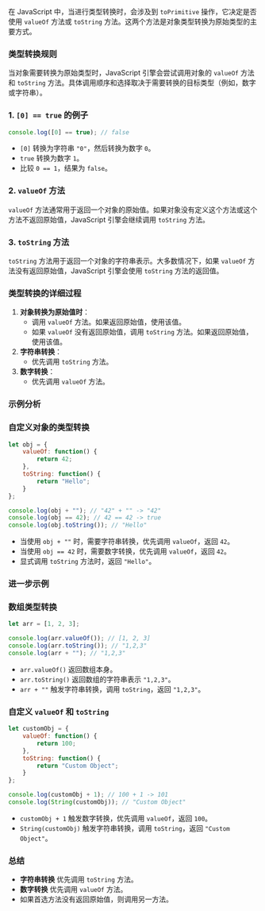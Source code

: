 
在 JavaScript 中，当进行类型转换时，会涉及到 `toPrimitive` 操作，它决定是否使用 `valueOf` 方法或 `toString` 方法。这两个方法是对象类型转换为原始类型的主要方式。


### 类型转换规则


当对象需要转换为原始类型时，JavaScript 引擎会尝试调用对象的 `valueOf` 方法和 `toString` 方法。具体调用顺序和选择取决于需要转换的目标类型（例如，数字或字符串）。


### 1. `[0] == true` 的例子


```javascript
console.log([0] == true); // false
```

- `[0]` 转换为字符串 `"0"`，然后转换为数字 `0`。
- `true` 转换为数字 `1`。
- 比较 `0 == 1`，结果为 `false`。

### 2. `valueOf` 方法


`valueOf` 方法通常用于返回一个对象的原始值。如果对象没有定义这个方法或这个方法不返回原始值，JavaScript 引擎会继续调用 `toString` 方法。


### 3. `toString` 方法


`toString` 方法用于返回一个对象的字符串表示。大多数情况下，如果 `valueOf` 方法没有返回原始值，JavaScript 引擎会使用 `toString` 方法的返回值。


### 类型转换的详细过程

1. **对象转换为原始值时**：
    - 调用 `valueOf` 方法。如果返回原始值，使用该值。
    - 如果 `valueOf` 没有返回原始值，调用 `toString` 方法。如果返回原始值，使用该值。
2. **字符串转换**：
    - 优先调用 `toString` 方法。
3. **数字转换**：
    - 优先调用 `valueOf` 方法。

### 示例分析


### 自定义对象的类型转换


```javascript
let obj = {
    valueOf: function() {
        return 42;
    },
    toString: function() {
        return "Hello";
    }
};

console.log(obj + ""); // "42" + "" -> "42"
console.log(obj == 42); // 42 == 42 -> true
console.log(obj.toString()); // "Hello"
```

- 当使用 `obj + ""` 时，需要字符串转换，优先调用 `valueOf`，返回 `42`。
- 当使用 `obj == 42` 时，需要数字转换，优先调用 `valueOf`，返回 `42`。
- 显式调用 `toString` 方法时，返回 `"Hello"`。

### 进一步示例


### 数组类型转换


```javascript
let arr = [1, 2, 3];

console.log(arr.valueOf()); // [1, 2, 3]
console.log(arr.toString()); // "1,2,3"
console.log(arr + ""); // "1,2,3"
```

- `arr.valueOf()` 返回数组本身。
- `arr.toString()` 返回数组的字符串表示 `"1,2,3"`。
- `arr + ""` 触发字符串转换，调用 `toString`，返回 `"1,2,3"`。

### 自定义 `valueOf` 和 `toString`


```javascript
let customObj = {
    valueOf: function() {
        return 100;
    },
    toString: function() {
        return "Custom Object";
    }
};

console.log(customObj + 1); // 100 + 1 -> 101
console.log(String(customObj)); // "Custom Object"
```

- `customObj + 1` 触发数字转换，优先调用 `valueOf`，返回 `100`。
- `String(customObj)` 触发字符串转换，调用 `toString`，返回 `"Custom Object"`。

### 总结

- **字符串转换** 优先调用 `toString` 方法。
- **数字转换** 优先调用 `valueOf` 方法。
- 如果首选方法没有返回原始值，则调用另一方法。
